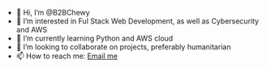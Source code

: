 - 👋 Hi, I’m @B2BChewy
- 👀 I’m interested in Ful Stack Web Development, as well as Cybersecurity and AWS
- 🌱 I’m currently learning Python and AWS cloud
- 💞️ I’m looking to collaborate on projects, preferably humanitarian
- 📫 How to reach me: [Email me](mailto:fahrijabilcevic@gmail.com)

<!---
B2BChewy/B2BChewy is a ✨ special ✨ repository because its `README.md` (this file) appears on your GitHub profile.
You can click the Preview link to take a look at your changes.
--->
